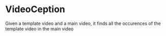 # VideoCeption

Given a template video and a main video, it finds all the occurences of the template video in the main video
